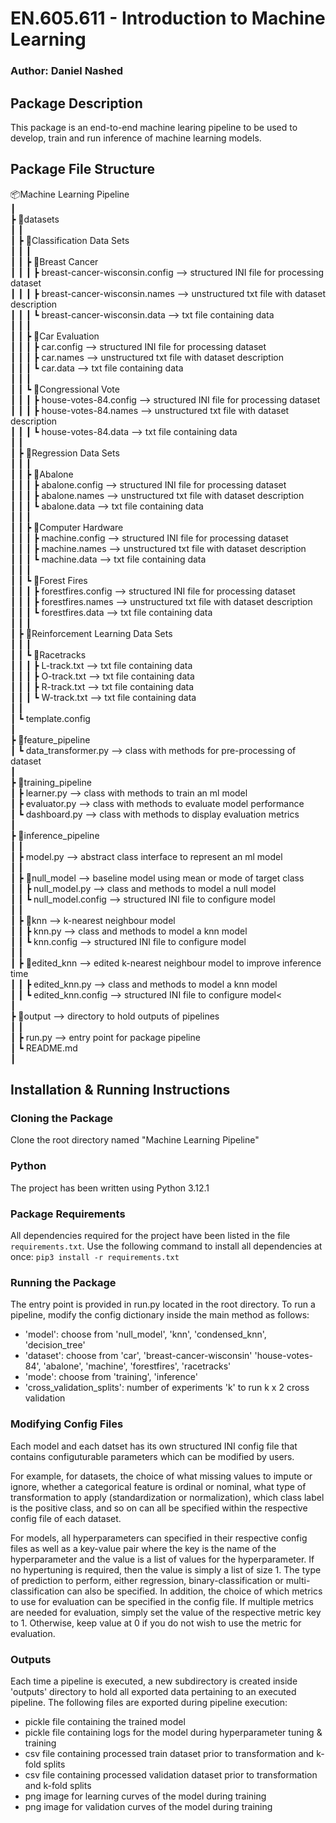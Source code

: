 # EN.605.611 - Introduction to Machine Learning
### Author: Daniel Nashed

## Package Description
This package is an end-to-end machine learing pipeline to be used to develop, train and run inference of machine learning models.

## Package File Structure

📦Machine Learning Pipeline<br>
 ┃ <br>
 ┣ 📂datasets<br>
 ┃ ┃ <br>
 ┃ ┣ 📂Classification Data Sets<br>
 ┃ ┃ ┃ <br>
 ┃ ┃ ┣ 📂Breast Cancer<br>
 ┃ ┃ ┃ ┣ breast-cancer-wisconsin.config --> structured INI file for processing dataset<br> 
 ┃ ┃ ┃ ┣ breast-cancer-wisconsin.names --> unstructured txt file with dataset description<br>
 ┃ ┃ ┃ ┗ breast-cancer-wisconsin.data --> txt file containing data<br>
 ┃ ┃ ┃ <br>
 ┃ ┃ ┣ 📂Car Evaluation<br>
 ┃ ┃ ┃ ┣ car.config --> structured INI file for processing dataset<br> 
 ┃ ┃ ┃ ┣ car.names --> unstructured txt file with dataset description<br>
 ┃ ┃ ┃ ┗ car.data --> txt file containing data<br>
 ┃ ┃ ┃ <br>
 ┃ ┃ ┗ 📂Congressional Vote<br>
 ┃ ┃ ┃ ┣ house-votes-84.config --> structured INI file for processing dataset<br> 
 ┃ ┃ ┃ ┣ house-votes-84.names --> unstructured txt file with dataset description<br>
 ┃ ┃ ┃ ┗ house-votes-84.data --> txt file containing data<br>
 ┃ ┃ <br>
 ┃ ┣ 📂Regression Data Sets<br>
 ┃ ┃ ┃ <br>
 ┃ ┃ ┣ 📂Abalone<br>
 ┃ ┃ ┃ ┣ abalone.config  --> structured INI file for processing dataset<br>
 ┃ ┃ ┃ ┣ abalone.names --> unstructured txt file with dataset description<br>
 ┃ ┃ ┃ ┗ abalone.data --> txt file containing data<br>
 ┃ ┃ ┃ <br>
 ┃ ┃ ┣ 📂Computer Hardware<br>
 ┃ ┃ ┃ ┣ machine.config --> structured INI file for processing dataset<br> 
 ┃ ┃ ┃ ┣ machine.names --> unstructured txt file with dataset description<br>
 ┃ ┃ ┃ ┗ machine.data --> txt file containing data<br>
 ┃ ┃ ┃ <br>
 ┃ ┃ ┗ 📂Forest Fires<br>
 ┃ ┃ ┃ ┣ forestfires.config --> structured INI file for processing dataset<br> 
 ┃ ┃ ┃ ┣ forestfires.names --> unstructured txt file with dataset description<br>
 ┃ ┃ ┃ ┗ forestfires.data --> txt file containing data<br>
 ┃ ┃ ┃ <br>
 ┃ ┣ 📂Reinforcement Learning Data Sets<br>
 ┃ ┃ ┃ <br>
 ┃ ┃ ┗ 📂Racetracks<br>
 ┃ ┃ ┃ ┣ L-track.txt --> txt file containing data<br>
 ┃ ┃ ┃ ┣ O-track.txt --> txt file containing data<br>
 ┃ ┃ ┃ ┣ R-track.txt --> txt file containing data<br>
 ┃ ┃ ┃ ┗ W-track.txt --> txt file containing data<br>
 ┃ ┃ <br>
 ┃ ┗ template.config<br>
 ┃<br>
 ┣ 📂feature_pipeline<br>
 ┃ ┗ data_transformer.py --> class with methods for pre-processing of dataset<br>
 ┃ <br>
 ┣ 📂training_pipeline<br>
 ┃ ┣ learner.py --> class with methods to train an ml model<br>
 ┃ ┣ evaluator.py --> class with methods to evaluate model performance<br>
 ┃ ┗ dashboard.py --> class with methods to display evaluation metrics<br>
 ┃ <br>
 ┣ 📂inference_pipeline <br>
 ┃ ┃ <br>
 ┃ ┣ model.py --> abstract class interface to represent an ml model<br>
 ┃ ┃ <br>
 ┃ ┣ 📂null_model --> baseline model using mean or mode of target class<br>
 ┃ ┃ ┣ null_model.py --> class and methods to model a null model<br>
 ┃ ┃ ┗ null_model.config --> structured INI file to configure model<br>
 ┃ ┃ <br>
 ┃ ┣ 📂knn --> k-nearest neighbour model<br>
 ┃ ┃ ┣ knn.py --> class and methods to model a knn model<br>
 ┃ ┃ ┗ knn.config --> structured INI file to configure model<br>
 ┃ ┃ <br>
 ┃ ┣ 📂edited_knn --> edited k-nearest neighbour model to improve inference time<br>
 ┃ ┃ ┣ edited_knn.py --> class and methods to model a knn model<br>
 ┃ ┃ ┗ edited_knn.config --> structured INI file to configure model<<br>
 ┃ <br>
 ┣ 📂output --> directory to hold outputs of pipelines<br>
 ┃ ┃ <br>
 ┃ ┣ run.py --> entry point for package pipeline<br>
 ┃ ┗ README.md<br>
 ┃<br>

## Installation & Running Instructions
### Cloning the Package
Clone the root directory named "Machine Learning Pipeline"

### Python
The project has been written using Python 3.12.1

### Package Requirements
All dependencies required for the project have been listed in the file `requirements.txt`. Use the following command to install all dependencies at once: 
`pip3 install -r requirements.txt` 

### Running the Package
The entry point is provided in run.py located in the root directory. To run a pipeline, modify the config dictionary inside the main method as follows:

- 'model': choose from 'null_model', 'knn', 'condensed_knn', 'decision_tree'
- 'dataset': choose from 'car', 'breast-cancer-wisconsin' 'house-votes-84', 'abalone',  'machine', 'forestfires', 'racetracks'
- 'mode': choose from 'training', 'inference'
- 'cross_validation_splits': number of experiments 'k' to run k x 2 cross validation

### Modifying Config Files
Each model and each datset has its own structured INI config file that contains configuturable parameters which can be modified by users. 

For example, for datasets, the choice of what missing values to impute or ignore, whether a categorical feature is ordinal or nominal, what type of transformation to apply (standardization or normalization), which class label is the positive class, and so on can all be specified within the respective config file of each dataset. 

For models, all hyperparameters can specified in their respective config files as well as a key-value pair where the key is the name of the hyperparameter and the value is a list of values for the hyperparameter. If no hypertuning is required, then the value is simply a list of size 1. The type of prediction to perform, either regression, binary-classification or multi-classification can also be specified. In addition, the choice of which metrics to use for evaluation can be specified in the config file. If multiple metrics are needed for evaluation, simply set the value of the respective metric key to 1. Otherwise, keep value at 0 if you do not wish to use the metric for evaluation.


### Outputs
Each time a pipeline is executed, a new subdirectory is created inside 'outputs' directory to hold all exported data pertaining to an executed pipeline. The following files are exported during pipeline execution:

- pickle file containing the trained model 
- pickle file containing logs for the model during hyperparameter tuning & training
- csv file containing processed train dataset prior to transformation and k-fold splits
- csv file containing processed validation dataset prior to transformation and k-fold splits
- png image for learning curves of the model during training 
- png image for validation curves of the model during training